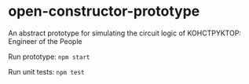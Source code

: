 # open-constructor-prototype
 An abstract prototype for simulating the circuit logic of KOHCTPYKTOP: Engineer of the People

Run prototype:
`npm start`

Run unit tests:
`npm test`
